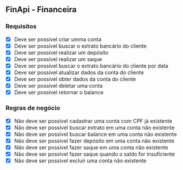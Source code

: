## FinApi - Financeira

### Requisitos
 - [x] Deve ser possível criar umma conta
 - [x] Deve ser possível buscar o extrato bancário do cliente
 - [x] Deve ser possível realizar um depósito
 - [x] Deve ser possível realizar um saque
 - [x] Deve ser possível buscar o extrato bancário do cliente por data
 - [x] Deve ser possível atualizar dados da conta do cliente
 - [x] Deve ser possível obter dados da conta do cliente
 - [x] Deve ser possível deletar uma conta
 - [x] Deve ser possível retornar o balance

### Regras de negócio

- [x] Não deve ser possível cadastrar uma conta com CPF já existente
- [x] Não deve ser possível buscar extrato em uma conta não existente
- [x] Não deve ser possível buscar balance em uma conta não existente
- [x] Não deve ser possível fazer depósito em uma conta não existente
- [x] Não deve ser possível fazer saque em uma conta não existente
- [x] Não deve ser possível fazer saque quando o saldo for insuficiente
- [x] Não deve ser possível excluir uma conta não existente
